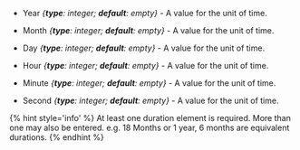   * <span class="md-element">Year</span> _{**type**: integer; **default**: empty}_ - A value for the unit of time.
  
  * <span class="md-element">Month</span> _{**type**: integer; **default**: empty}_ - A value for the unit of time.
  * <span class="md-element">Day</span> _{**type**: integer; **default**: empty}_ - A value for the unit of time.
  * <span class="md-element">Hour</span> _{**type**: integer; **default**: empty}_ - A value for the unit of time.
  * <span class="md-element">Minute</span> _{**type**: integer; **default**: empty}_ - A value for the unit of time.
  * <span class="md-element">Second</span> _{**type**: integer; **default**: empty}_ - A value for the unit of time.
  
  {% hint style='info' %}
  At least one duration element is required.  More than one may also be entered.  e.g. 18 Months or 1 year, 6 months are equivalent durations.
  {% endhint %}
